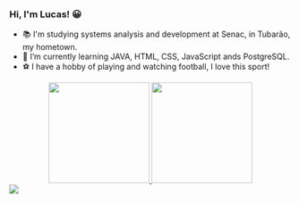 ### Hi, I'm Lucas! 😀

- 📚 I'm studying systems analysis and development at Senac, in Tubarão, my hometown.
- 🌱 I’m currently learning JAVA, HTML, CSS, JavaScript ands PostgreSQL.
- ⚽ I have a hobby of playing and watching football, I love this sport!

<div align="center">
  <a href="https://github.com/lucasbmoraes">
  <img height="180em" src="https://github-readme-stats.vercel.app/api?username=lucasbmoraes&show_icons=true&theme=chartreuse-dark&include_all_commits=true&count_private=true"/>
  <img height="180em" src="https://github-readme-stats.vercel.app/api/top-langs/?username=lucasbmoraes&layout=compact&langs_count=7&theme=chartreuse-dark"/>
</div>

<div>
  <a href="https://www.linkedin.com/in/lucasboschetmoraes" target="_blank"><img src="https://img.shields.io/badge/-LinkedIn-%230077B5?style=for-the-badge&logo=linkedin&logoColor=white" target="_blank"></a> 
<div
